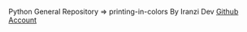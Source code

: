 Python General Repository => printing-in-colors By Iranzi Dev <a href='https://github.com/Iranzithierry'>Github Account</a>